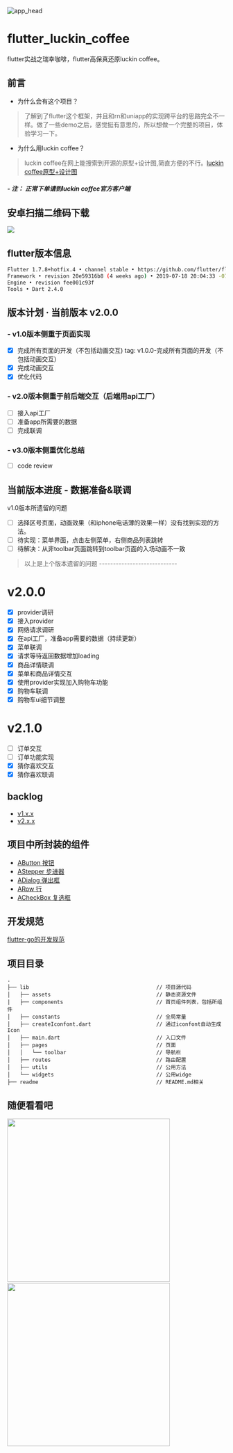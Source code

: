 <!--
 * @Author: meetqy
 * @since: 2019-08-10 16:41:08
 * @lastTime: 2019-10-26 15:05:25
 * @LastEditors: meetqy
 -->
 ![app_head](./readme/images/githead1.png)
 
# flutter_luckin_coffee

flutter实战之瑞幸咖啡，flutter高保真还原luckin coffee。



## 前言

- 为什么会有这个项目？

> 了解到了flutter这个框架，并且和rn和uniapp的实现跨平台的思路完全不一样。做了一些demo之后，感觉挺有意思的，所以想做一个完整的项目，体验学习一下。

- 为什么用luckin coffee？

> luckin coffee在网上能搜索到开源的原型+设计图,简直方便的不行。[luckin coffee原型+设计图](https://www.xiaopiu.com/square?libPop=project&libId=5c306b252d5cd56e70a1e640)

##### - 注： 正常下单请到luckin coffee官方客户端

## 安卓扫描二维码下载

![](./Android.png)

## flutter版本信息

``` bash
Flutter 1.7.8+hotfix.4 • channel stable • https://github.com/flutter/flutter.git
Framework • revision 20e59316b8 (4 weeks ago) • 2019-07-18 20:04:33 -0700
Engine • revision fee001c93f
Tools • Dart 2.4.0
```

## 版本计划 · 当前版本 v2.0.0

### - v1.0版本侧重于页面实现

- [x] 完成所有页面的开发（不包括动画交互) tag: v1.0.0-完成所有页面的开发（不包括动画交互）
- [x] 完成动画交互
- [x] 优化代码

### - v2.0版本侧重于前后端交互（后端用api工厂）

- [ ] 接入api工厂
- [ ] 准备app所需要的数据
- [ ] 完成联调

### - v3.0版本侧重优化总结

- [ ] code review

## 当前版本进度 - 数据准备&联调

v1.0版本所遗留的问题

- [ ] 选择区号页面，动画效果（和iphone电话薄的效果一样）没有找到实现的方法。
- [ ] 待实现：菜单界面，点击左侧菜单，右侧商品列表跳转
- [ ] 待解决：从非toolbar页面跳转到toolbar页面的入场动画不一致

> 以上是上个版本遗留的问题 ----------------------------

# v2.0.0

- [x] provider调研
- [x] 接入provider
- [x] 网络请求调研
- [x] 在api工厂，准备app需要的数据（持续更新）
- [x] 菜单联调
- [x] 请求等待返回数据增加loading
- [x] 商品详情联调
- [x] 菜单和商品详情交互
- [x] 使用provider实现加入购物车功能
- [x] 购物车联调
- [x] 购物车ui细节调整

# v2.1.0

- [ ] 订单交互
- [ ] 订单功能实现
- [x] 猜你喜欢交互
- [x] 猜你喜欢联调

## backlog

- [v1.x.x](./readme/backlog/v1.x.x.md)
- [v2.x.x](./readme/backlog/v2.x.x.md)

## 项目中所封装的组件

- [AButton 按钮](./lib/components/abutton)
- [AStepper 步进器](./lib/components/astepper)
- [ADialog 弹出框](./lib/components/adialog)
- [ARow 行](./lib/components/arow)
- [ACheckBox 复选框](./lib/components/acheckbox)


## 开发规范

[flutter-go的开发规范](https://github.com/alibaba/flutter-go/blob/master/Flutter_Go%20%E4%BB%A3%E7%A0%81%E5%BC%80%E5%8F%91%E8%A7%84%E8%8C%83.md)

## 项目目录

``` tree
.
├── lib                                         // 项目源代码
│   ├── assets                                  // 静态资源文件
|   ├── components                              // 首页组件列表，包括所组件
│   ├── constants                               // 全局常量
│   ├── createIconfont.dart                     // 通过iconfont自动生成Icon
│   ├── main.dart                               // 入口文件
│   ├── pages                                   // 页面
│   │   └── toolbar                             // 导航栏
│   ├── routes                                  // 路由配置
│   ├── utils                                   // 公用方法
│   └── widgets                                 // 公用widge
├── readme                                      // README.md相关
```
## 随便看看吧

<img src="./readme/images/1.gif" width="375"/>&emsp;&emsp;&emsp;&emsp;<img src="./readme/images/2.gif" width="375"/>
